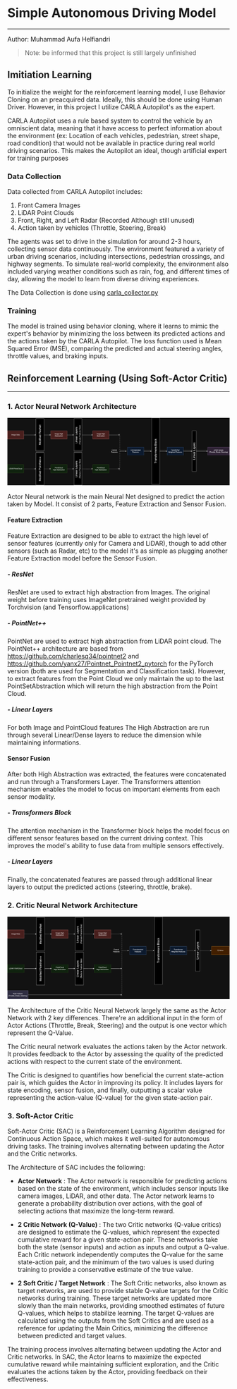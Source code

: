# Simple Autonomous Driving Model
___
Author: Muhammad Aufa Helfiandri

> Note: be informed that this project is still largely unfinished

## Imitiation Learning

To initialize the weight for the reinforcement learning model, I use Behavior Cloning on an preacquired data. Ideally, this should be done using Human Driver. However, in this project I utilize CARLA Autopilot's as the expert.

CARLA Autopilot uses a rule based system to control the vehicle by an omniscient data, meaning that it have access to perfect information about the environment (ex: Location of each vehicles, pedestrian, street shape, road condition) that would not be available in practice during real world driving scenarios. This makes the Autopilot an ideal, though artificial expert for training purposes

### Data Collection

Data collected from CARLA Autopilot includes:
1. Front Camera Images
2. LiDAR Point Clouds
3. Front, Right, and Left Radar (Recorded Although still unused)
4. Action taken by vehicles (Throttle, Steering, Break)

The agents was set to drive in the simulation for around 2-3 hours, collecting sensor data continuously. The environment featured a variety of urban driving scenarios, including intersections, pedestrian crossings, and highway segments. To simulate real-world complexity, the environment also included varying weather conditions such as rain, fog, and different times of day, allowing the model to learn from diverse driving experiences.

The Data Collection is done using [carla_collector.py](carla_collector.py)

### Training

The model is trained using behavior cloning, where it learns to mimic the expert's behavior by minimizing the loss between its predicted actions and the actions taken by the CARLA Autopilot. The loss function used is Mean Squared Error (MSE), comparing the predicted and actual steering angles, throttle values, and braking inputs.


## Reinforcement Learning (Using Soft-Actor Critic)
___

### 1. Actor Neural Network Architecture
![Actor Neural Network Architecture](diagrams/actor-diagram.png)

Actor Neural network is the main Neural Net designed to predict the action taken by Model. It consist of 2 parts, Feature Extraction and Sensor Fusion. 


#### Feature Extraction

Feature Extraction are designed to be able to extract the high level of sensor features (currently only for Camera and LiDAR), though to add other sensors (such as Radar, etc) to the model it's as simple as plugging another Feature Extraction model before the Sensor Fusion.

##### - ResNet

ResNet are used to extract high abstraction from Images. The original weight before training uses ImageNet pretrained weight provided by Torchvision (and Tensorflow.applications)

##### - PointNet++

PointNet are used to extract high abstraction from LiDAR point cloud. The PointNet++ architecture are based from https://github.com/charlesq34/pointnet2  and https://github.com/yanx27/Pointnet_Pointnet2_pytorch for the PyTorch version (both are used for Segmentation and Classification task). However, to extract features from the Point Cloud we only maintain the up to the last PointSetAbstraction which will return the high abstraction from the Point Cloud. 

##### - Linear Layers

For both Image and PointCloud features The High Abstraction are run through several Linear/Dense layers to reduce the dimension while maintaining informations.

#### Sensor Fusion

After both High Abstraction was extracted, the features were concatenated and run through a Transformers Layer. The Transformers attention mechanism enables the model to focus on important elements from each sensor modality.

##### - Transformers Block

The attention mechanism in the Transformer block helps the model focus on different sensor features based on the current driving context. This improves the model's ability to fuse data from multiple sensors effectively.

##### - Linear Layers

Finally, the concatenated features are passed through additional linear layers to output the predicted actions (steering, throttle, brake).

### 2. Critic Neural Network Architecture
![Critic Neural Network Architecture](diagrams/critic-diagram.png)

The Architecture of the Critic Neural Network largely the same as the Actor Network with 2 key differences. There're an additional input in the form of Actor Actions (Throttle, Break, Steering) and the output is one vector which represent the Q-Value.

The Critic neural network evaluates the actions taken by the Actor network. It provides feedback to the Actor by assessing the quality of the predicted actions with respect to the current state of the environment.

The Critic is designed to quantifies how beneficial the current state-action pair is, which guides the Actor in improving its policy. It includes layers for state encoding, sensor fusion, and finally, outputting a scalar value representing the action-value (Q-value) for the given state-action pair.

### 3. Soft-Actor Critic

Soft-Actor Critic (SAC) is a Reinforcement Learning Algorithm designed for Continuous Action Space, which makes it well-suited for autonomous driving tasks. The training involves alternating between updating the Actor and the Critic networks. 

The Architecture of SAC includes the following:
- **Actor Network** : 
The Actor network is responsible for predicting actions based on the state of the environment, which includes sensor inputs like camera images, LiDAR, and other data. The Actor network learns to generate a probability distribution over actions, with the goal of selecting actions that maximize the long-term reward.

- **2 Critic Network (Q-Value)** :
The two Critic networks (Q-value critics) are designed to estimate the Q-values, which represent the expected cumulative reward for a given state-action pair. These networks take both the state (sensor inputs) and action as inputs and output a Q-value. Each Critic network independently computes the Q-value for the same state-action pair, and the minimum of the two values is used during training to provide a conservative estimate of the true value.

- **2 Soft Critic / Target Network** :
The Soft Critic networks, also known as target networks, are used to provide stable Q-value targets for the Critic networks during training. These target networks are updated more slowly than the main networks, providing smoothed estimates of future Q-values, which helps to stabilize learning. The target Q-values are calculated using the outputs from the Soft Critics and are used as a reference for updating the Main Critics, minimizing the difference between predicted and target values.

The training process involves alternating between updating the Actor and Critic networks. In SAC, the Actor learns to maximize the expected cumulative reward while maintaining sufficient exploration, and the Critic evaluates the actions taken by the Actor, providing feedback on their effectiveness.
